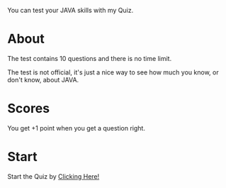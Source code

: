 You can test your JAVA skills with my Quiz.
<h1>About</h1>
The test contains 10 questions and there is no time limit. 
<p></p>
The test is not official, it's just a nice way to see how much you know, or don't know, about JAVA.
<h1>Scores</h1>
You get +1 point when you get a question right.
<h1>Start</h1>
Start the Quiz by <a href="https://java.bledsquiz.repl.co/">Clicking Here!</a>
